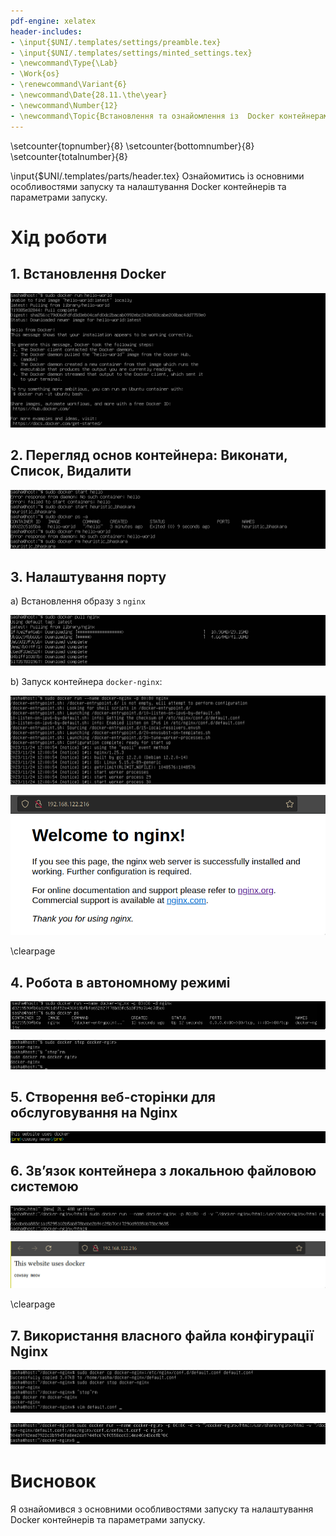 ```yaml
---
pdf-engine: xelatex
header-includes:
- \input{$UNI/.templates/settings/preamble.tex}
- \input{$UNI/.templates/settings/minted_settings.tex}
- \newcommand\Type{\Lab}
- \Work{os}
- \renewcommand\Variant{6}
- \newcommand\Date{28.11.\the\year}
- \newcommand\Number{12}
- \newcommand\Topic{Встановлення та ознайомлення із  Docker контейнерами}
---
```


\setcounter{topnumber}{8}
\setcounter{bottomnumber}{8}
\setcounter{totalnumber}{8}

\input{$UNI/.templates/parts/header.tex}
Ознайомитись із основними особливостями запуску та
налаштування Docker контейнерів та параметрами запуску.

# Хід роботи

## 1. Встановлення Docker

![hello from docker](img/Screenshot_ubuntu22.04_2023-11-24_13:48:42.png)

## 2. Перегляд основ контейнера: Виконати, Список, Видалити

![Запуск контейнера, виведення списку контейнерів та видалення контейнера](img/Screenshot_ubuntu22.04_2023-11-24_13:53:29.png)

## 3. Налаштування порту

a) Встановлення образу з `nginx`

![Успішно завантажився](img/Screenshot_ubuntu22.04_2023-11-24_13:59:34.png)

b) Запуск контейнера `docker-nginx`:

![Запуск контейнера](img/Screenshot_ubuntu22.04_2023-11-24_14:00:39.png)

![Сторінка відображається](img/pic-selected-231124-1403-39.png)

\clearpage

## 4. Робота в автономному режимі

![Запуск контейнера](img/pic-selected-231124-1406-15.png)

![Зупинка й видалення контейнера](img/Screenshot_ubuntu22.04_2023-11-24_14:08:14.png)

## 5. Створення веб-сторінки для обслуговування на Nginx

![редагування файлу `index.html`](img/Screenshot_ubuntu22.04_2023-11-24_14:11:00.png)

## 6. Зв’язок контейнера з локальною файловою системою

![Запуск контейнера з використанням попередньо створеного файлу розмітки](img/Screenshot_ubuntu22.04_2023-11-24_14:13:55.png)

![Бачимо змінений сайт](img/photo_2023-11-24_15-44-37.jpg)

\clearpage

## 7. Використання власного файла конфігурації Nginx

![Копіювання конфігураційного файлу та видалення контейнера](img/Screenshot_ubuntu22.04_2023-11-24_14:17:32.png)

![Запуск із використанням новостворенного файлу конфігурацій](img/Screenshot_ubuntu22.04_2023-11-24_14:19:27.png)

# Висновок

Я ознайомився з основними особливостями запуску та налаштування Docker
контейнерів та параметрами запуску.
